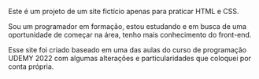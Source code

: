 Este é um projeto de um site fictício apenas para praticar HTML e CSS.

Sou um programador em formação, estou estudando e em busca de uma oportunidade de começar na área, tenho mais conhecimento do front-end.

Esse site foi criado baseado em uma das aulas do curso de programação UDEMY 2022 com algumas alterações e particularidades que coloquei por conta própria.